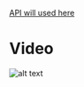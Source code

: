 [API will used here](https://jsonplaceholder.typicode.com)

# Video 
![alt text](./API-assignment.gif)

